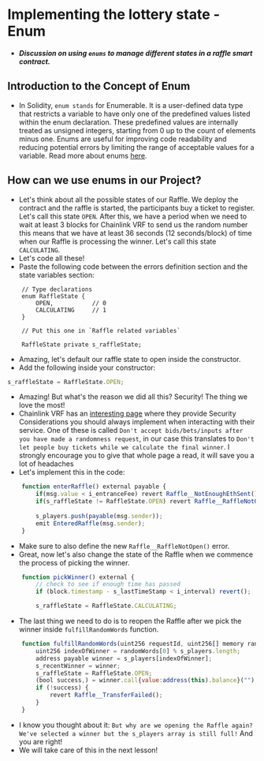 # Implementing the lottery state - Enum
- ***Discussion on using `enums` to manage different states in a raffle smart contract.***

## Introduction to the Concept of Enum
- In Solidity, `enum stands` for Enumerable. It is a user-defined data type that restricts a variable to have only one of the predefined values listed within the enum declaration. These predefined values are internally treated as unsigned integers, starting from 0 up to the count of elements minus one. Enums are useful for improving code readability and reducing potential errors by limiting the range of acceptable values for a variable. Read more about enums [here](https://docs.soliditylang.org/en/v0.8.26/types.html#enums).

## How can we use enums in our Project?
- Let's think about all the possible states of our Raffle. We deploy the contract and the raffle is started, the participants buy a ticket to register. Let's call this state `OPEN`. After this, we have a period when we need to wait at least 3 blocks for Chainlink VRF to send us the random number this means that we have at least 36 seconds (12 seconds/block) of time when our Raffle is processing the winner. Let's call this state `CALCULATING`.
- Let's code all these!
- Paste the following code between the errors definition section and the state variables section:

```solidity
    // Type declarations
    enum RaffleState {
        OPEN,           // 0
        CALCULATING     // 1
    }

    // Put this one in `Raffle related variables`

    RaffleState private s_raffleState;
```

- Amazing, let's default our raffle state to open inside the constructor.
- Add the following inside your constructor:

```javascript
s_raffleState = RaffleState.OPEN;
```

- Amazing! But what's the reason we did all this? Security! The thing we love the most!
- Chainlink VRF has an [interesting page](https://docs.chain.link/vrf/v2-5/security) where they provide Security Considerations you should always implement when interacting with their service. One of these is called `Don't accept bids/bets/inputs after you have made a randomness request`, in our case this translates to `Don't let people buy tickets while we calculate the final winner`. I strongly encourage you to give that whole page a read, it will save you a lot of headaches
- Let's implement this in the code:

```javascript
    function enterRaffle() external payable {
        if(msg.value < i_entranceFee) revert Raffle__NotEnoughEthSent();
        if(s_raffleState != RaffleState.OPEN) revert Raffle__RaffleNotOpen(); // If not open you don't enter.
        
        s_players.push(payable(msg.sender));
        emit EnteredRaffle(msg.sender);
    }
```

- Make sure to also define the new `Raffle__RaffleNotOpen()` error.
- Great, now let's also change the state of the Raffle when we commence the process of picking the winner.

```javascript
    function pickWinner() external {
        // check to see if enough time has passed
        if (block.timestamp - s_lastTimeStamp < i_interval) revert();

        s_raffleState = RaffleState.CALCULATING;
```

- The last thing we need to do is to reopen the Raffle after we pick the winner inside `fulfillRandomWords` function.

```javascript
    function fulfillRandomWords(uint256 requestId, uint256[] memory randomWords) internal override {
        uint256 indexOfWinner = randomWords[0] % s_players.length;
        address payable winner = s_players[indexOfWinner];
        s_recentWinner = winner;
        s_raffleState = RaffleState.OPEN;
        (bool success,) = winner.call{value:address(this).balance}("");
        if (!success) {
            revert Raffle__TransferFailed();
        }
    }
```

- I know you thought about it: `But why are we opening the Raffle again? We've selected a winner but the s_players array is still full!` And you are right!
- We will take care of this in the next lesson!
